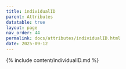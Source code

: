 ```yaml
---
title: individualID
parent: Attributes
datatable: true
layout: page
nav_order: 44
permalink: docs/attributes/individualID.html
date: 2025-09-12
---
```

{% include content/individualID.md %}
